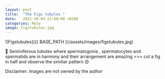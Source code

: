 ```yaml
---
layout: post
title:  "The Figs tubules "
date:   2021-10-04 21:00:00 +0200
categories: Male
image: figstubules.jpg
---
```


![Figstubules]({{ BASE_PATH }}/assets/images/figstubules.jpg)

 🔬
Seminiferous tubules where spermatogonia , spermatocytes and spermatids are in harmony and their arrangement are amazing >>> cut a fig in half and observe the similiar pattern 😍

Disclaimer: images are not owned by the author
